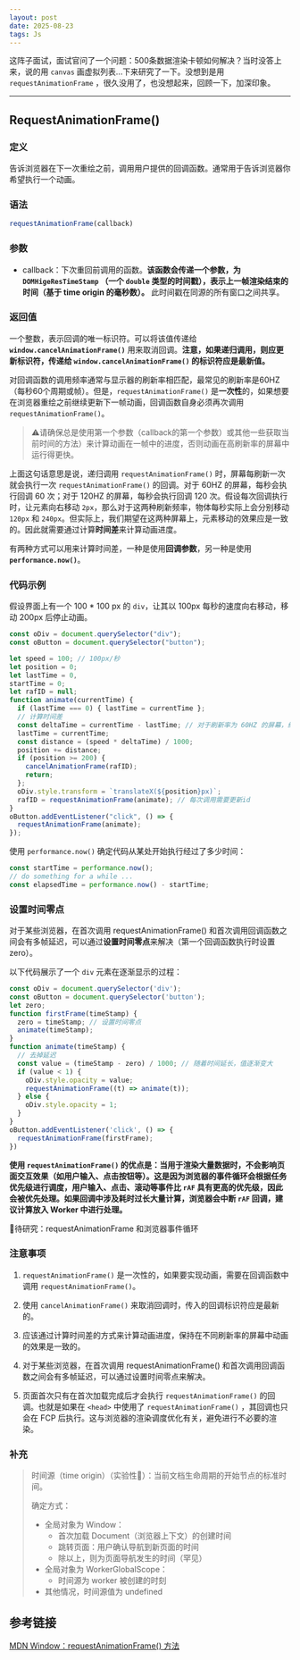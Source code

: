 ```yaml
---
layout: post
date: 2025-08-23
tags: Js
---
```


<!-- # 面试题：500条数据渲染加载卡顿（分页），不能使用懒加载、虚拟滚动，如何解决？ -->

这阵子面试，面试官问了一个问题：500条数据渲染卡顿如何解决？当时没答上来，说的用 `canvas` 画虚拟列表...下来研究了一下。没想到是用 `requestAnimationFrame` ，很久没用了，也没想起来，回顾一下，加深印象。

------------------------------------

## RequestAnimationFrame()

### 定义

告诉浏览器在下一次重绘之前，调用用户提供的回调函数。通常用于告诉浏览器你希望执行一个动画。

### 语法

```js
requestAnimationFrame(callback)
```

### 参数

- callback：下次重回前调用的函数。**该函数会传递一个参数，为 `DOMHigeResTimeStamp` （一个 `double` 类型的时间戳），表示上一帧渲染结束的时间（基于 time origin 的毫秒数）。** 此时间戳在同源的所有窗口之间共享。

### 返回值

一个整数，表示回调的唯一标识符。可以将该值传递给 **`window.cancelAnimationFrame()`** 用来取消回调。**注意，如果递归调用，则应更新标识符，传递给 `window.cancelAnimationFrame()` 的标识符应是最新值。**

对回调函数的调用频率通常与显示器的刷新率相匹配，最常见的刷新率是60HZ（每秒60个周期或帧）。但是，`requestAnimationFrame()` 是**一次性**的，如果想要在浏览器重绘之前继续更新下一帧动画，回调函数自身必须再次调用 `requestAnimationFrame()`。

> ⚠️请确保总是使用第一个参数（callback的第一个参数）或其他一些获取当前时间的方法）来计算动画在一帧中的进度，否则动画在高刷新率的屏幕中运行得更快。

上面这句话意思是说，递归调用 `requestAnimationFrame()` 时，屏幕每刷新一次就会执行一次 `requestAnimationFrame()` 的回调。对于 60HZ 的屏幕，每秒会执行回调 60 次；对于 120HZ 的屏幕，每秒会执行回调 120 次。假设每次回调执行时，让元素向右移动 `2px`，那么对于这两种刷新频率，物体每秒实际上会分别移动 `120px` 和 `240px`。但实际上，我们期望在这两种屏幕上，元素移动的效果应是一致的。因此就需要通过计算**时间差**来计算动画进度。

有两种方式可以用来计算时间差，一种是使用**回调参数**，另一种是使用 **`performance.now()`**。

### 代码示例

假设界面上有一个 100 * 100 px 的 `div`，让其以 100px 每秒的速度向右移动，移动 200px 后停止动画。

```js
const oDiv = document.querySelector("div");
const oButton = document.querySelector("button");

let speed = 100; // 100px/秒
let position = 0;
let lastTime = 0,
startTime = 0;
let rafID = null;
function animate(currentTime) {
  if (lastTime === 0) { lastTime = currentTime };
  // 计算时间差
  const deltaTime = currentTime - lastTime; // 对于刷新率为 60HZ 的屏幕，约等于 16.66666...ms
  lastTime = currentTime;
  const distance = (speed * deltaTime) / 1000;
  position += distance;
  if (position >= 200) {
    cancelAnimationFrame(rafID);
    return;
  };
  oDiv.style.transform = `translateX(${position}px)`;
  rafID = requestAnimationFrame(animate); // 每次调用需要更新id
}
oButton.addEventListener("click", () => {
  requestAnimationFrame(animate);
});
```

使用 `performance.now()` 确定代码从某处开始执行经过了多少时间：

```js
const startTime = performance.now();
// do something for a while ...
const elapsedTime = performance.now() - startTime;
```

### 设置时间零点

对于某些浏览器，在首次调用 requestAnimationFrame() 和首次调用回调函数之间会有多帧延迟，可以通过**设置时间零点**来解决（第一个回调函数执行时设置 zero）。

以下代码展示了一个 `div` 元素在逐渐显示的过程：

```js
const oDiv = document.querySelector('div');
const oButton = document.querySelector('button');
let zero;
function firstFrame(timeStamp) {
  zero = timeStamp; // 设置时间零点
  animate(timeStamp);
}
function animate(timeStamp) {
  // 去掉延迟
  const value = (timeStamp - zero) / 1000; // 随着时间延长，值逐渐变大
  if (value < 1) {
    oDiv.style.opacity = value;
    requestAnimationFrame((t) => animate(t));
  } else {
    oDiv.style.opacity = 1;
  }
}
oButton.addEventListener('click', () => {
  requestAnimationFrame(firstFrame);
})
```

**使用 `requestAnimationFrame()` 的优点是：当用于渲染大量数据时，不会影响页面交互效果（如用户输入、点击按钮等）。这是因为浏览器的事件循环会根据任务优先级进行调度，用户输入、点击、滚动等事件比 `rAF` 具有更高的优先级，因此会被优先处理。如果回调中涉及耗时过长大量计算，浏览器会中断 `rAF` 回调，建议计算放入 Worker 中进行处理。**

🧐待研究：requestAnimationFrame 和浏览器事件循环

### 注意事项

1. `requestAnimationFrame()` 是一次性的，如果要实现动画，需要在回调函数中调用 `requestAnimationFrame()`。

2. 使用 `cancelAnimationFrame()` 来取消回调时，传入的回调标识符应是最新的。

3. 应该通过计算时间差的方式来计算动画进度，保持在不同刷新率的屏幕中动画的效果是一致的。

4. 对于某些浏览器，在首次调用 requestAnimationFrame() 和首次调用回调函数之间会有多帧延迟，可以通过设置时间零点来解决。

5. 页面首次只有在首次加载完成后才会执行 `requestAnimationFrame()` 的回调。也就是如果在 `<head>` 中使用了 `requestAnimationFrame()` ，其回调也只会在 FCP 后执行。这与浏览器的渲染调度优化有关，避免进行不必要的渲染。

### 补充

> 时间源（time origin）（实验性🧪）：当前文档生命周期的开始节点的标准时间。
> 
> 确定方式：
> - 全局对象为 Window：
>   + 首次加载 Document（浏览器上下文）的创建时间
>   + 跳转页面：用户确认导航到新页面的时间
>   + 除以上，则为页面导航发生的时间（罕见）
> - 全局对象为 WorkerGlobalScope：
>   + 时间源为 worker 被创建的时刻
> - 其他情况，时间源值为 undefined


## 参考链接

[MDN Window：requestAnimationFrame() 方法](https://developer.mozilla.org/zh-CN/docs/Web/API/Window/requestAnimationFrame)